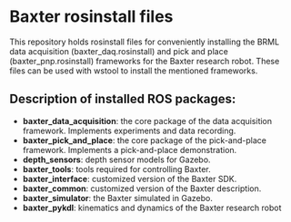 # Baxter rosinstall files
This repository holds rosinstall files for conveniently installing the BRML data acquisition (baxter_daq.rosinstall) and pick and place (baxter_pnp.rosinstall) frameworks for the Baxter research robot.
These files can be used with wstool to install the mentioned frameworks.

## Description of installed ROS packages:

- **baxter_data_acquisition**: the core package of the data acquisition framework. Implements experiments and data recording.
- **baxter_pick_and_place**: the core package of the pick-and-place framework. Implements a pick-and-place demonstration.
- **depth_sensors**: depth sensor models for Gazebo.
- **baxter_tools**: tools required for controlling Baxter.
- **baxter_interface**: customized version of the Baxter SDK.
- **baxter_common**: customized version of the Baxter description.
- **baxter_simulator**: the Baxter simulated in Gazebo.
- **baxter_pykdl**: kinematics and dynamics of the Baxter research robot
